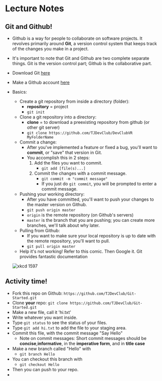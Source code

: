 # Lecture Notes

## Git and Github!
- Github is a way for people to collaborate on software projects. It revolves primarily around __Git__, a version control system that keeps track of the changes you make in a project.
- It's important to note that Git and Github are two complete separate things. Git is the version control part; Github is the collaborative part.
- Download Git [here](https://git-scm.com/downloads)
- Make a Github account [here](https://github.com/)
- Basics:
    + Create a git repository from inside a directory (folder):
        * __repository__ = project
        * `git init`
    + Clone a git repository into a directory:
        * __clone__ = to download a preexisting repository from github (or other git server)
        * `git clone https://github.com/TJDevClub/DevClubVR MyFolderName`
    + Commit a change:
        * After you've implemented a feature or fixed a bug, you'll want to **commit**, or "save" that version in Git.
        * You accomplish this in 2 steps:
            1. Add the files you want to commit.
                + `git add [file(s)...]`
            2. Commit the changes with a commit message.
                + `git commit -m "commit message"`
                + If you just do `git commit`, you will be prompted to enter a commit message.
    + Pushing your working directory:
        * After you have committed, you'll want to push your changes to the master version on Github.
        * `git push origin master`
        * `origin` is the remote repository (on Github's servers)
        * `master` is the branch that you are pushing; you can create more branches, we'll talk about why later.
    + Pulling from Github:
        * If you want to make sure your local repository is up to date with the remote repository, you'll want to pull.
        * `git pull origin master`
    + Help it's not working! Refer to this comic. Then Google it. Git provides fantastic documentation
    
    ![xkcd 1597](http://imgs.xkcd.com/comics/git.png)

## Activity time!
- Fork this repo on Github: `https://github.com/TJDevClub/Git-Started.git`
- Clone **your** repo: `git clone https://github.com/TJDevClub/Git-Started.git`
- Make a new file, call it 'hi.txt'
- Write whatever you want inside.
- Type `git status` to see the status of your files.
- Type `git add hi.txt` to add the file to your staging area.
- Commit this file, with the commit message "Say Hello"
    + Note on commit messages: Short commit messages should be **concise**,**informative**, in the **imperative form**, and in **title case**
- Make a new branch called "Hello" with
    + `git branch Hello`
- You can checkout this branch with
    + `git checkout Hello`
- Then you can push to your repo.
- 
